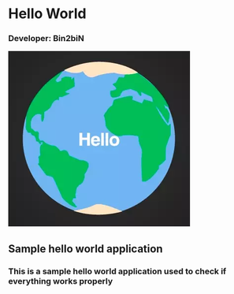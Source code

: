 # Hello World
### Developer: Bin2biN
![Logo](logo.webp)
## Sample hello world application
### This is a sample hello world application used to check if everything works properly
